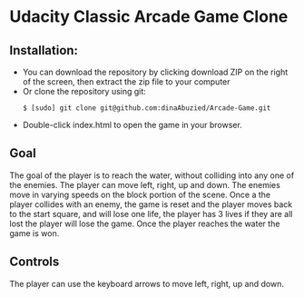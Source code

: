 # Udacity Classic Arcade Game Clone

## Installation:
* You can download the repository by clicking download ZIP on the right of the screen, then extract the zip file to your computer
* Or clone the repository using git:
    ```
    $ [sudo] git clone git@github.com:dinaAbuzied/Arcade-Game.git
    ```
 * Double-click index.html to open the game in your browser.

## Goal
The goal of the player is to reach the water, without colliding into any one of the enemies. The player can move left, right, up and down. The enemies move in varying speeds on the block portion of the scene. Once a the player collides with an enemy, the game is reset and the player moves back to the start square, and will lose one life, the player has 3 lives if they are all lost the player will lose the game. Once the player reaches the water the game is won.

## Controls
The player can use the keyboard arrows to move left, right, up and down.
